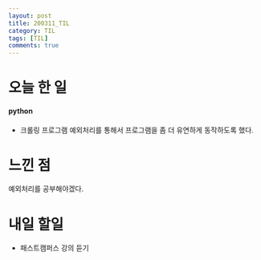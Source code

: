 ```yaml
---
layout: post
title: 200311_TIL
category: TIL
tags: [TIL]
comments: true
---
```


# 오늘 한 일
#### python
- 크롤링 프로그램 예외처리를 통해서 프로그램을 좀 더 유연하게 동작하도록 했다.

# 느낀 점
예외처리를 공부해야겠다.

# 내일 할일
- 패스트캠퍼스 강의 듣기
